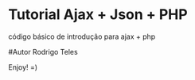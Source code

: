 # Tutorial Ajax + Json + PHP
código básico de introdução para ajax + php


#Autor
Rodrigo Teles


Enjoy! =)


